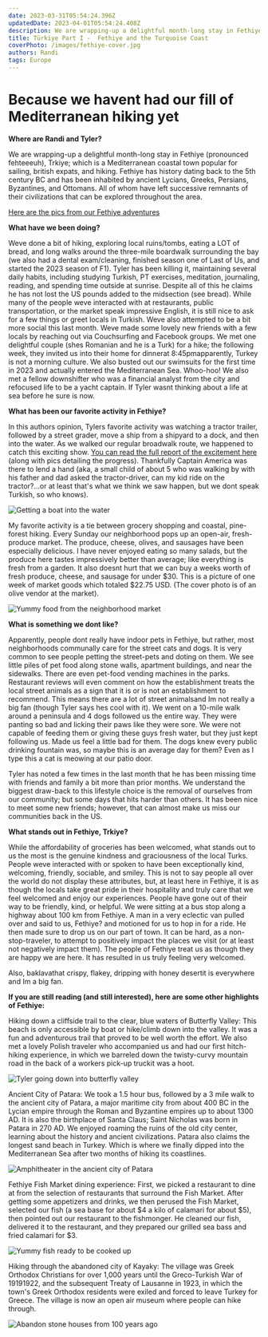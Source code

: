 ```yaml
---
date: 2023-03-31T05:54:24.396Z 
updatedDate: 2023-04-01T05:54:24.408Z
description: We are wrapping-up a delightful month-long stay in Fethiye (pronounced feh·tee·euh), Türkiye; which is a Mediterranean coastal town popular for sailing, british expats, and hiking. Fethiye has history dating back to the 5th century BC and has been inhabited by ancient Lycians, Greeks, Persians, Byzantines, and Ottomans. All of whom have left successive remnants of their civilizations that can be explored throughout the area.
title: Türkiye Part I -  Fethiye and the Turquoise Coast
coverPhoto: /images/fethiye-cover.jpg
authors: Randi
tags: Europe
---
```

# Because we havent had our fill of Mediterranean hiking yet

**Where are Randi and Tyler?**

We are wrapping-up a delightful month-long stay in Fethiye (pronounced fehteeeuh), Trkiye; which is a Mediterranean coastal town popular for sailing, british expats, and hiking. Fethiye has history dating back to the 5th century BC and has been inhabited by ancient Lycians, Greeks, Persians, Byzantines, and Ottomans. All of whom have left successive remnants of their civilizations that can be explored throughout the area.

[Here are the pics from our Fethiye adventures](https://photos.app.goo.gl/jcpebX68emgAcdf1A)

**What have we been doing?**

Weve done a bit of hiking, exploring local ruins/tombs, eating a LOT of bread, and long walks around the three-mile boardwalk surrounding the bay (we also had a dental exam/cleaning, finished season one of Last of Us, and started the 2023 season of F1). Tyler has been killing it, maintaining several daily habits, including studying Turkish, PT exercises, meditation, journaling, reading, and spending time outside at sunrise. Despite all of this he claims he has not lost the US pounds added to the midsection (see bread). While many of the people weve interacted with at restaurants, public transportation, or the market speak impressive English, it is still nice to ask for a few things or greet locals in Turkish. Weve also attempted to be a bit more social this last month. Weve made some lovely new friends with a few locals by reaching out via Couchsurfing and Facebook groups. We met one delightful couple (shes Romanian and he is a Turk) for a hike; the following week, they invited us into their home for dinnerat 8:45pmapparently, Turkey is not a morning culture. We also busted out our swimsuits for the first time in 2023 and actually entered the Mediterranean Sea. Whoo-hoo! We also met a fellow downshifter who was a financial analyst from the city and refocused life to be a yacht captain. If Tyler wasnt thinking about a life at sea before he sure is now.

**What has been our favorite activity in Fethiye?**

In this authors opinion, Tylers favorite activity was watching a tractor trailer, followed by a street grader, move a ship from a shipyard to a dock, and then into the water. As we walked our regular broadwalk route, we happened to catch this exciting show. [You can read the full report of the excitement here](https://travelsaveandbemerry.com/blog/2023-03-30-how-to-launch-a-boat-in-fethiye) (along with pics detailing the progress). Thankfully Captain America was there to lend a hand (aka, a small child of about 5 who was walking by with his father and dad asked the tractor-driver, can my kid ride on the tractor?...or at least that's what we think we saw happen, but we dont speak Turkish, so who knows).

![Getting a boat into the water](/images/fethiye-boat-launch-2.png "Getting a boat into the water")

My favorite activity is a tie between grocery shopping and coastal, pine-forest hiking. Every Sunday our neighborhood pops up an open-air, fresh-produce market. The produce, cheese, olives, and sausages have been especially delicious. I have never enjoyed eating so many salads, but the produce here tastes impressively better than average; like everything is fresh from a garden. It also doesnt hurt that we can buy a weeks worth of fresh produce, cheese, and sausage for under $30. This is a picture of one week of market goods which totaled $22.75 USD. (The cover photo is of an olive vendor at the market).

![Yummy food from the neighborhood market](/images/turkiye-food.jpg "Yummy food from the neighborhood market")

**What is something we dont like?**

Apparently, people dont really have indoor pets in Fethiye, but rather, most neighborhoods communally care for the street cats and dogs. It is very common to see people petting the street-pets and doting on them. We see little piles of pet food along stone walls, apartment buildings, and near the sidewalks. There are even pet-food vending machines in the parks. Restaurant reviews will even comment on how the establishment treats the local street animals as a sign that it is or is not an establishment to recommend. This means there are a lot of street animalsand Im not really a big fan (though Tyler says hes cool with it). We went on a 10-mile walk around a peninsula and 4 dogs followed us the entire way. They were panting so bad and licking their paws like they were sore. We were not capable of feeding them or giving these guys fresh water, but they just kept following us. Made us feel a little bad for them. The dogs knew every public drinking fountain was, so maybe this is an average day for them? Even as I type this a cat is meowing at our patio door.

Tyler has noted a few times in the last month that he has been missing time with friends and family a bit more than prior months. We understand the biggest draw-back to this lifestyle choice is the removal of ourselves from our community; but some days that hits harder than others. It has been nice to meet some new friends; however, that can almost make us miss our communities back in the US.

**What stands out in Fethiye, Trkiye?**

While the affordability of groceries has been welcomed, what stands out to us the most is the genuine kindness and graciousness of the local Turks. People weve interacted with or spoken to have been exceptionally kind, welcoming, friendly, sociable, and smiley. This is not to say people all over the world do not display these attributes, but, at least here in Fethiye, it is as though the locals take great pride in their hospitality and truly care that we feel welcomed and enjoy our experiences. People have gone out of their way to be friendly, kind, or helpful. We were sitting at a bus stop along a highway about 100 km from Fethiye. A man in a very eclectic van pulled over and said to us, Fethiye? and motioned for us to hop in for a ride. He then made sure to drop us on our part of town. It can be hard, as a non-stop-traveler, to attempt to positively impact the places we visit (or at least not negatively impact them). The people of Fethiye treat us as though they are happy we are here. It has resulted in us truly feeling very welcomed.

Also, baklavathat crispy, flakey, dripping with honey desertit is everywhere and Im a big fan.

**If you are still reading (and still interested), here are some other highlights of Fethiye:**

Hiking down a cliffside trail to the clear, blue waters of Butterfly Valley: This beach is only accessible by boat or hike/climb down into the valley. It was a fun and adventurous trail that proved to be well worth the effort. We also met a lovely Polish traveler who accompanied us and had our first hitch-hiking experience, in which we barreled down the twisty-curvy mountain road in the back of a workers pick-up truckit was a hoot.

![Tyler going down into butterfly valley](/images/turkiye-butterfly-valley-1.jpg "Tyler going down into butterfly valley")

Ancient City of Patara: We took a 1.5 hour bus, followed by a 3 mile walk to the ancient city of Patara, a major maritime city from about 400 BC in the Lycian empire through the Roman and Byzantine empires up to about 1300 AD. It is also the birthplace of Santa Claus; Saint Nicholas was born in Patara in 270 AD. We enjoyed roaming the ruins of the old city center, learning about the history and ancient civilizations. Patara also claims the longest sand beach in Turkey. Which is where we finally dipped into the Mediterranean Sea after two months of hiking its coastlines.

![Amphitheater in the ancient city of Patara](/images/turkiye-patara.jpg "Amphitheater in the ancient city of Patara")

Fethiye Fish Market dining experience: First, we picked a restaurant to dine at from the selection of restaurants that surround the Fish Market. After getting some appetizers and drinks, we then perused the Fish Market, selected our fish (a sea base for about $4 a kilo of calamari for about $5), then pointed out our restaurant to the fishmonger. He cleaned our fish, delivered it to the restaurant, and they prepared our grilled sea bass and fried calamari for $3.

![Yummy fish ready to be cooked up](/images/turkiye-fish-market.jpg "Yummy fish ready to be cooked up")

Hiking through the abandoned city of Kayaky: The village was Greek Orthodox Christians for over 1,000 years until the Greco-Turkish War of 19191922, and the subsequent Treaty of Lausanne in 1923, in which the town's Greek Orthodox residents were exiled and forced to leave Turkey for Greece. The village is now an open air museum where people can hike through.

![Abandon stone houses from 100 years ago](/images/turkiye-kayakoy.jpg "Abandon stone houses from 100 years ago")